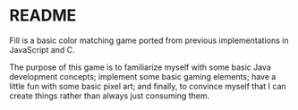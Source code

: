README
======

Fill is a basic color matching game ported from previous implementations in
JavaScript and C.

The purpose of this game is to familiarize myself with some basic Java
development concepts; implement some basic gaming elements; have a little fun
with some basic pixel art; and finally, to convince myself that I can create
things rather than always just consuming them.


